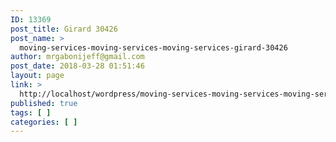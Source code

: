 ```yaml
---
ID: 13369
post_title: Girard 30426
post_name: >
  moving-services-moving-services-moving-services-girard-30426
author: mrgabonijeff@gmail.com
post_date: 2018-03-28 01:51:46
layout: page
link: >
  http://localhost/wordpress/moving-services-moving-services-moving-services-girard-30426/
published: true
tags: [ ]
categories: [ ]
---
```

